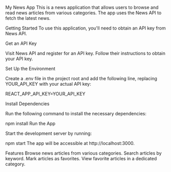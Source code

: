My News App
This is a news application that allows users to browse and read news articles from various categories. The app uses the News API to fetch the latest news.

Getting Started
To use this application, you'll need to obtain an API key from News API.

Get an API Key

Visit News API and register for an API key. Follow their instructions to obtain your API key.

Set Up the Environment

Create a .env file in the project root and add the following line, replacing YOUR_API_KEY with your actual API key:

REACT_APP_API_KEY=YOUR_API_KEY

Install Dependencies

Run the following command to install the necessary dependencies:

npm install
Run the App

Start the development server by running:

npm start
The app will be accessible at http://localhost:3000.

Features
Browse news articles from various categories.
Search articles by keyword.
Mark articles as favorites.
View favorite articles in a dedicated category.
